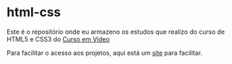 # html-css
 
 Este é o repositório onde eu armazeno os estudos que realizo do curso de HTML5 e CSS3 do <a href="https://www.cursoemvideo.com/">Curso em Vídeo</a>

 Para facilitar o acesso aos projetos, aqui está um <a href="https://tomaslmz.github.io/html-css/index.html">site</a> para facilitar.
